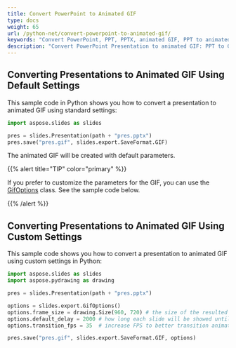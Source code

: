 ```yaml
---
title: Convert PowerPoint to Animated GIF
type: docs
weight: 65
url: /python-net/convert-powerpoint-to-animated-gif/
keywords: "Convert PowerPoint, PPT, PPTX, animated GIF, PPT to animated GIF, PPTX to animated GIF, Python, default settings, custom settings "
description: "Convert PowerPoint Presentation to animated GIF: PPT to GIF, PPTX to GIF in Python"
---
```


## Converting Presentations to Animated GIF Using Default Settings ##

This sample code in Python shows you how to convert a presentation to animated GIF using standard settings:

```py
import aspose.slides as slides

pres = slides.Presentation(path + "pres.pptx")
pres.save("pres.gif", slides.export.SaveFormat.GIF)
```

The animated GIF will be created with default parameters. 

{{%  alert  title="TIP"  color="primary"  %}} 

If you prefer to customize the parameters for the GIF, you can use the [GifOptions](https://apireference.aspose.com/slides/python-net/aspose.slides.export/gifoptions) class. See the sample code below. 

{{% /alert %}} 

## Converting Presentations to Animated GIF Using Custom Settings ##
This sample code shows you how to convert a presentation to animated GIF using custom settings in Python:

```py
import aspose.slides as slides
import aspose.pydrawing as drawing

pres = slides.Presentation(path + "pres.pptx")

options = slides.export.GifOptions()
options.frame_size = drawing.Size(960, 720) # the size of the resulted GIF  
options.default_delay = 2000 # how long each slide will be showed until it will be changed to the next one
options.transition_fps = 35  # increase FPS to better transition animation quality

pres.save("pres.gif", slides.export.SaveFormat.GIF, options)
```